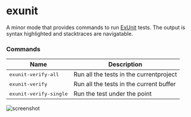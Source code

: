 # exunit

A minor mode that provides commands to run
[ExUnit](https://hexdocs.pm/ex_unit/ExUnit.html) tests. The output is
syntax highlighted and stacktraces are navigatable.

### Commands

Name                                | Description
------------------------------------|----------
<kbd>exunit-verify-all</kbd>        | Run all the tests in the currentproject
<kbd>exunit-verify</kbd>            | Run all the tests in the current buffer
<kbd>exunit-verify-single</kbd>     | Run the test under the point


![screenshot](https://github.com/ananthakumaran/exunit.el/raw/master/screenshots/sample.png)
